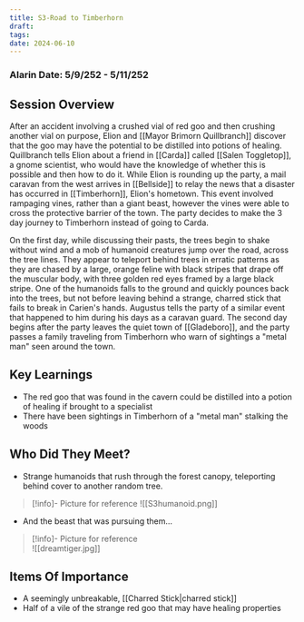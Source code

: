 ```yaml
---
title: S3-Road to Timberhorn
draft: 
tags: 
date: 2024-06-10
---
```

### Alarin Date: 5/9/252 - 5/11/252
## Session Overview

After an accident involving a crushed vial of red goo and then crushing another vial on purpose, Elion and [[Mayor Brimorn Quillbranch]] discover that the goo may have the potential to be distilled into potions of healing. Quillbranch tells Elion about a friend in [[Carda]] called [[Salen Toggletop]], a gnome scientist, who would have the knowledge of whether this is possible and then how to do it. While Elion is rounding up the party, a mail caravan from the west arrives in [[Bellside]] to relay the news that a disaster has occurred in [[Timberhorn]], Elion's hometown. This event involved rampaging vines, rather than a giant beast, however the vines were able to cross the protective barrier of the town. The party decides to make the 3 day journey to Timberhorn instead of going to Carda. 

On the first day, while discussing their pasts, the trees begin to shake without wind and a mob of humanoid creatures jump over the road, across the tree lines. They appear to teleport behind trees in erratic patterns as they are chased by a large, orange feline with black stripes that drape off the muscular body, with three golden red eyes framed by a large black stripe. One of the humanoids falls to the ground and quickly pounces back into the trees, but not before leaving behind a strange, charred stick that fails to break in Carien's hands. Augustus tells the party of a similar event that happened to him during his days as a caravan guard. The second day begins after the party leaves the quiet town of [[Gladeboro]], and the party passes a family traveling from Timberhorn who warn of sightings a "metal man" seen around the town.

## Key Learnings

- The red goo that was found in the cavern could be distilled into a potion of healing if brought to a specialist
- There have been sightings in Timberhorn of a "metal man" stalking the woods

## Who Did They Meet?

- Strange humanoids that rush through the forest canopy, teleporting behind cover to another random tree.
> [!info]- Picture for reference
>   ![[S3humanoid.png]]

- And the beast that was pursuing them...
> [!info]- Picture for reference  
> ![[dreamtiger.jpg]]

## Items Of Importance

- A seemingly unbreakable, [[Charred Stick|charred stick]]
- Half of a vile of the strange red goo that may have healing properties
